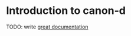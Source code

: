 # Introduction to canon-d

TODO: write [great documentation](http://jacobian.org/writing/what-to-write/)
